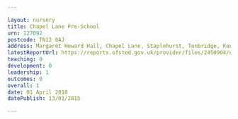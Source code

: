 ```yaml
---

layout: nursery
title: Chapel Lane Pre-School
urn: 127092
postcode: TN12 0AJ
address: Margaret Howard Hall, Chapel Lane, Staplehurst, Tonbridge, Kent, TN12 0AJ
latestReportUrl: https://reports.ofsted.gov.uk/provider/files/2450904/urn/127092.pdf
teaching: 0
development: 0
leadership: 1
outcomes: 0
overall: 1
date: 01 April 2018 
datePublish: 13/01/2015

---
```

